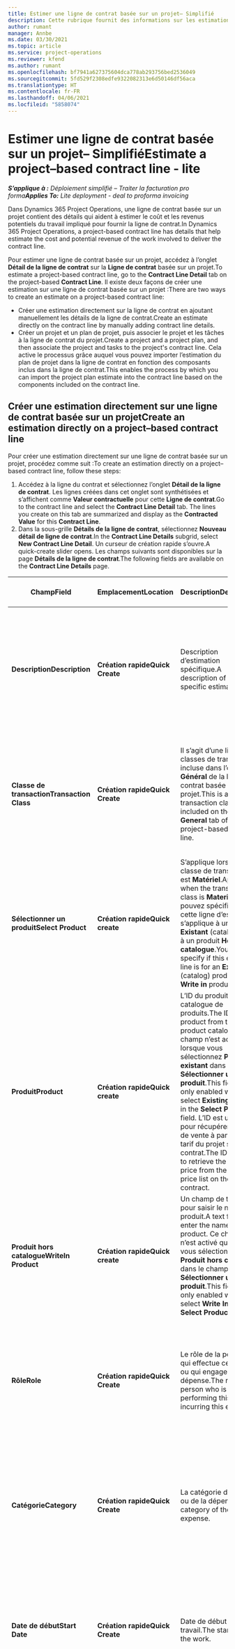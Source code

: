 ```yaml
---
title: Estimer une ligne de contrat basée sur un projet– Simplifié
description: Cette rubrique fournit des informations sur les estimations d’une ligne de contrat basée sur un projet.
author: rumant
manager: Annbe
ms.date: 03/30/2021
ms.topic: article
ms.service: project-operations
ms.reviewer: kfend
ms.author: rumant
ms.openlocfilehash: bf7941a627375604dca778ab293756bed2536049
ms.sourcegitcommit: 5fd529f2308edfe9322082313e6d50146df56aca
ms.translationtype: HT
ms.contentlocale: fr-FR
ms.lasthandoff: 04/06/2021
ms.locfileid: "5858074"
---
```

# <a name="estimate-a-projectbased-contract-line---lite"></a><span data-ttu-id="f1161-103">Estimer une ligne de contrat basée sur un projet– Simplifié</span><span class="sxs-lookup"><span data-stu-id="f1161-103">Estimate a project–based contract line - lite</span></span>

<span data-ttu-id="f1161-104">_**S’applique à :** Déploiement simplifié – Traiter la facturation pro forma_</span><span class="sxs-lookup"><span data-stu-id="f1161-104">_**Applies To:** Lite deployment - deal to proforma invoicing_</span></span>

<span data-ttu-id="f1161-105">Dans Dynamics 365 Project Operations, une ligne de contrat basée sur un projet contient des détails qui aident à estimer le coût et les revenus potentiels du travail impliqué pour fournir la ligne de contrat.</span><span class="sxs-lookup"><span data-stu-id="f1161-105">In Dynamics 365 Project Operations, a project-based contract line has details that help estimate the cost and potential revenue of the work involved to deliver the contract line.</span></span>

<span data-ttu-id="f1161-106">Pour estimer une ligne de contrat basée sur un projet, accédez à l’onglet **Détail de la ligne de contrat** sur la **Ligne de contrat** basée sur un projet.</span><span class="sxs-lookup"><span data-stu-id="f1161-106">To estimate a project-based contract line, go to the **Contract Line Detail** tab on the project-based **Contract Line**.</span></span>  <span data-ttu-id="f1161-107">Il existe deux façons de créer une estimation sur une ligne de contrat basée sur un projet :</span><span class="sxs-lookup"><span data-stu-id="f1161-107">There are two ways to create an estimate on a project-based contract line:</span></span>

   - <span data-ttu-id="f1161-108">Créer une estimation directement sur la ligne de contrat en ajoutant manuellement les détails de la ligne de contrat.</span><span class="sxs-lookup"><span data-stu-id="f1161-108">Create an estimate directly on the contract line by manually adding contract line details.</span></span>
   - <span data-ttu-id="f1161-109">Créer un projet et un plan de projet, puis associer le projet et les tâches à la ligne de contrat du projet.</span><span class="sxs-lookup"><span data-stu-id="f1161-109">Create a project and a project plan, and then associate the project and tasks to the project's contract line.</span></span> <span data-ttu-id="f1161-110">Cela active le processus grâce auquel vous pouvez importer l’estimation du plan de projet dans la ligne de contrat en fonction des composants inclus dans la ligne de contrat.</span><span class="sxs-lookup"><span data-stu-id="f1161-110">This enables the process by which you can import the project plan estimate into the contract line based on the components included on the contract line.</span></span>

## <a name="create-an-estimation-directly-on-a-projectbased-contract-line"></a><span data-ttu-id="f1161-111">Créer une estimation directement sur une ligne de contrat basée sur un projet</span><span class="sxs-lookup"><span data-stu-id="f1161-111">Create an estimation directly on a project–based contract line</span></span>

<span data-ttu-id="f1161-112">Pour créer une estimation directement sur une ligne de contrat basée sur un projet, procédez comme suit :</span><span class="sxs-lookup"><span data-stu-id="f1161-112">To create an estimation directly on a project–based contract line, follow these steps:</span></span>

1. <span data-ttu-id="f1161-113">Accédez à la ligne du contrat et sélectionnez l’onglet **Détail de la ligne de contrat**. Les lignes créées dans cet onglet sont synthétisées et s’affichent comme **Valeur contractuelle** pour cette **Ligne de contrat**.</span><span class="sxs-lookup"><span data-stu-id="f1161-113">Go to the contract line and select the **Contract Line Detail** tab. The lines you create on this tab are summarized and display as the **Contracted Value** for this **Contract Line**.</span></span> 
2. <span data-ttu-id="f1161-114">Dans la sous-grille **Détails de la ligne de contrat**, sélectionnez **Nouveau détail de ligne de contrat**.</span><span class="sxs-lookup"><span data-stu-id="f1161-114">In the **Contract Line Details** subgrid, select **New Contract Line Detail**.</span></span> <span data-ttu-id="f1161-115">Un curseur de création rapide s’ouvre.</span><span class="sxs-lookup"><span data-stu-id="f1161-115">A quick-create slider opens.</span></span> <span data-ttu-id="f1161-116">Les champs suivants sont disponibles sur la page **Détails de la ligne de contrat**.</span><span class="sxs-lookup"><span data-stu-id="f1161-116">The following fields are available on the **Contract Line Details** page.</span></span>

| <span data-ttu-id="f1161-117">Champ</span><span class="sxs-lookup"><span data-stu-id="f1161-117">Field</span></span> | <span data-ttu-id="f1161-118">Emplacement</span><span class="sxs-lookup"><span data-stu-id="f1161-118">Location</span></span> | <span data-ttu-id="f1161-119">Description</span><span class="sxs-lookup"><span data-stu-id="f1161-119">Description</span></span> | <span data-ttu-id="f1161-120">Impact en aval</span><span class="sxs-lookup"><span data-stu-id="f1161-120">Downstream impact</span></span> |
| --- | --- | --- | --- |
| <span data-ttu-id="f1161-121">**Description**</span><span class="sxs-lookup"><span data-stu-id="f1161-121">**Description**</span></span> | <span data-ttu-id="f1161-122">**Création rapide**</span><span class="sxs-lookup"><span data-stu-id="f1161-122">**Quick Create**</span></span> | <span data-ttu-id="f1161-123">Description d’estimation spécifique.</span><span class="sxs-lookup"><span data-stu-id="f1161-123">A description of the specific estimate.</span></span> | <span data-ttu-id="f1161-124">Par défaut, cette valeur est le détail de la ligne de contrat associé pour le coût qui est automatiquement créé.</span><span class="sxs-lookup"><span data-stu-id="f1161-124">This value defaults to the related contract line detail for cost that is automatically created.</span></span> |
| <span data-ttu-id="f1161-125">**Classe de transaction**</span><span class="sxs-lookup"><span data-stu-id="f1161-125">**Transaction Class**</span></span> | <span data-ttu-id="f1161-126">**Création rapide**</span><span class="sxs-lookup"><span data-stu-id="f1161-126">**Quick Create**</span></span> | <span data-ttu-id="f1161-127">Il s’agit d’une liste de classes de transaction incluse dans l’onglet **Général** de la ligne de contrat basée sur un projet.</span><span class="sxs-lookup"><span data-stu-id="f1161-127">This is a list of transaction classes included on the **General** tab of the project-based contract line.</span></span> | <span data-ttu-id="f1161-128">Par défaut, cette valeur est le détail de la ligne de contrat associé pour le coût qui est automatiquement créé.</span><span class="sxs-lookup"><span data-stu-id="f1161-128">This value defaults to the related contract line detail for cost that is automatically created.</span></span> |
| <span data-ttu-id="f1161-129">**Sélectionner un produit**</span><span class="sxs-lookup"><span data-stu-id="f1161-129">**Select Product**</span></span> | <span data-ttu-id="f1161-130">**Création rapide**</span><span class="sxs-lookup"><span data-stu-id="f1161-130">**Quick create**</span></span> | <span data-ttu-id="f1161-131">S’applique lorsque la classe de transaction est **Matériel**.</span><span class="sxs-lookup"><span data-stu-id="f1161-131">Applies when the transaction class is **Material**.</span></span> <span data-ttu-id="f1161-132">Vous pouvez spécifier si cette ligne d’estimation s’applique à un produit **Existant** (catalogue) ou à un produit **Hors catalogue**.</span><span class="sxs-lookup"><span data-stu-id="f1161-132">You can specify if this estimate line is for an **Existing** (catalog) product or a **Write in** product.</span></span> | <span data-ttu-id="f1161-133">Par défaut, cette valeur est le détail de la ligne de contrat associé pour le coût qui est automatiquement créé.</span><span class="sxs-lookup"><span data-stu-id="f1161-133">This value defaults to the related contract line detail for cost that is automatically created.</span></span> |
| <span data-ttu-id="f1161-134">**Produit**</span><span class="sxs-lookup"><span data-stu-id="f1161-134">**Product**</span></span> | <span data-ttu-id="f1161-135">**Création rapide**</span><span class="sxs-lookup"><span data-stu-id="f1161-135">**Quick create**</span></span> | <span data-ttu-id="f1161-136">L’ID du produit du catalogue de produits.</span><span class="sxs-lookup"><span data-stu-id="f1161-136">The ID of the product from the product catalog.</span></span> <span data-ttu-id="f1161-137">Ce champ n’est activé que lorsque vous sélectionnez **Produit existant** dans le champ **Sélectionner un produit**.</span><span class="sxs-lookup"><span data-stu-id="f1161-137">This field is only enabled when you select **Existing product** in the **Select Product** field.</span></span> <span data-ttu-id="f1161-138">L’ID est utilisé pour récupérer le tarif de vente à partir du tarif du projet sur le contrat.</span><span class="sxs-lookup"><span data-stu-id="f1161-138">The ID is used to retrieve the sales price from the project price list on the contract.</span></span> | <span data-ttu-id="f1161-139">Par défaut, cette valeur est le détail de la ligne de contrat associé pour le coût qui est automatiquement créé.</span><span class="sxs-lookup"><span data-stu-id="f1161-139">This value defaults to the related contract line detail for the cost that is automatically created.</span></span> |
| <span data-ttu-id="f1161-140">**Produit hors catalogue**</span><span class="sxs-lookup"><span data-stu-id="f1161-140">**WriteIn Product**</span></span> | <span data-ttu-id="f1161-141">**Création rapide**</span><span class="sxs-lookup"><span data-stu-id="f1161-141">**Quick create**</span></span> | <span data-ttu-id="f1161-142">Un champ de texte pour saisir le nom du produit.</span><span class="sxs-lookup"><span data-stu-id="f1161-142">A text field to enter the name of the product.</span></span> <span data-ttu-id="f1161-143">Ce champ n’est activé que lorsque vous sélectionnez **Produit hors catalogue** dans le champ **Sélectionner un produit**.</span><span class="sxs-lookup"><span data-stu-id="f1161-143">This field is only enabled when you select **Write In** in the **Select Product** field.</span></span>| <span data-ttu-id="f1161-144">Par défaut, cette valeur est le détail de la ligne de contrat associé pour le coût qui est automatiquement créé.</span><span class="sxs-lookup"><span data-stu-id="f1161-144">This value defaults to the related contract line detail for cost that is automatically created.</span></span> |
| <span data-ttu-id="f1161-145">**Rôle**</span><span class="sxs-lookup"><span data-stu-id="f1161-145">**Role**</span></span> | <span data-ttu-id="f1161-146">**Création rapide**</span><span class="sxs-lookup"><span data-stu-id="f1161-146">**Quick Create**</span></span> | <span data-ttu-id="f1161-147">Le rôle de la personne qui effectue ce travail ou qui engage cette dépense.</span><span class="sxs-lookup"><span data-stu-id="f1161-147">The role of the person who is performing this work or incurring this expense.</span></span> | <span data-ttu-id="f1161-148">Par défaut, cette valeur est le détail de la ligne de contrat associé pour le coût qui est automatiquement créé.</span><span class="sxs-lookup"><span data-stu-id="f1161-148">This value defaults to the related contract line detail for cost that is automatically created.</span></span>|
| <span data-ttu-id="f1161-149">**Catégorie**</span><span class="sxs-lookup"><span data-stu-id="f1161-149">**Category**</span></span> | <span data-ttu-id="f1161-150">**Création rapide**</span><span class="sxs-lookup"><span data-stu-id="f1161-150">**Quick Create**</span></span> | <span data-ttu-id="f1161-151">La catégorie du travail ou de la dépense.</span><span class="sxs-lookup"><span data-stu-id="f1161-151">The category of the work or expense.</span></span> |<span data-ttu-id="f1161-152">Par défaut, cette valeur est le détail de la ligne de contrat associé pour le coût qui est automatiquement créé.</span><span class="sxs-lookup"><span data-stu-id="f1161-152">This value defaults to the related contract line detail for cost that is automatically created.</span></span>|
| <span data-ttu-id="f1161-153">**Date de début**</span><span class="sxs-lookup"><span data-stu-id="f1161-153">**Start Date**</span></span> | <span data-ttu-id="f1161-154">**Création rapide**</span><span class="sxs-lookup"><span data-stu-id="f1161-154">**Quick Create**</span></span> | <span data-ttu-id="f1161-155">Date de début du travail.</span><span class="sxs-lookup"><span data-stu-id="f1161-155">The start date of the work.</span></span> | <span data-ttu-id="f1161-156">Par défaut, cette valeur est le détail de la ligne de contrat associé pour le coût qui est automatiquement créé.</span><span class="sxs-lookup"><span data-stu-id="f1161-156">This value defaults to the related contract line detail for cost that is automatically created.</span></span> |
| <span data-ttu-id="f1161-157">**Date de fin**</span><span class="sxs-lookup"><span data-stu-id="f1161-157">**End Date**</span></span> | <span data-ttu-id="f1161-158">**Création rapide**</span><span class="sxs-lookup"><span data-stu-id="f1161-158">**Quick Create**</span></span> | <span data-ttu-id="f1161-159">Date de fin du travail.</span><span class="sxs-lookup"><span data-stu-id="f1161-159">The end date of the work.</span></span> | <span data-ttu-id="f1161-160">Par défaut, cette valeur est le détail de la ligne de contrat associé pour le coût qui est automatiquement créé.</span><span class="sxs-lookup"><span data-stu-id="f1161-160">This value defaults to the related contract line detail for cost that is automatically created.</span></span> |
| <span data-ttu-id="f1161-161">**Unité d’allocation des ressources**</span><span class="sxs-lookup"><span data-stu-id="f1161-161">**Resourcing Unit**</span></span> | <span data-ttu-id="f1161-162">**Création rapide**</span><span class="sxs-lookup"><span data-stu-id="f1161-162">**Quick Create**</span></span> | <span data-ttu-id="f1161-163">L’unité d’allocation des ressources qui supporte ce coût et fournit la ressource pour l’utiliser.</span><span class="sxs-lookup"><span data-stu-id="f1161-163">The resourcing unit that incurs this cost and provides the resource to work on it.</span></span> |<span data-ttu-id="f1161-164">Par défaut, cette valeur est le détail de la ligne de contrat associé pour le coût qui est automatiquement créé et utilisé pour récupérer le prix de revient.</span><span class="sxs-lookup"><span data-stu-id="f1161-164">This value defaults to the related contract line detail for cost that is automatically created and is used in cost price retrieval.</span></span> |
| <span data-ttu-id="f1161-165">**Planification d’unités**</span><span class="sxs-lookup"><span data-stu-id="f1161-165">**Unit schedule**</span></span> | <span data-ttu-id="f1161-166">**Création rapide**</span><span class="sxs-lookup"><span data-stu-id="f1161-166">**Quick create**</span></span> | <span data-ttu-id="f1161-167">Le groupe d’unités du travail, du produit ou de la dépense.</span><span class="sxs-lookup"><span data-stu-id="f1161-167">The unit group of the work, product, or expense.</span></span> <span data-ttu-id="f1161-168">Les unités appartiennent à une nomenclature d’unités ou à un groupe d’unités.</span><span class="sxs-lookup"><span data-stu-id="f1161-168">Units belong to a unit schedule or a group of units.</span></span> <span data-ttu-id="f1161-169">Par exemple, *miles* et *kilomètres (km)* sont des unités qui appartiennent à un groupe d’unités qui décrivent la distance.</span><span class="sxs-lookup"><span data-stu-id="f1161-169">For example, *miles* and *kilometers (kms)* are units that belong to a group of units that describe distance.</span></span> | <span data-ttu-id="f1161-170">Par défaut, cette valeur est le détail de la ligne de contrat associé pour le coût qui est automatiquement créé.</span><span class="sxs-lookup"><span data-stu-id="f1161-170">This value defaults to the related contract line detail for cost that is automatically created.</span></span> |
| <span data-ttu-id="f1161-171">**Unité**</span><span class="sxs-lookup"><span data-stu-id="f1161-171">**Unit**</span></span> | <span data-ttu-id="f1161-172">**Création rapide**</span><span class="sxs-lookup"><span data-stu-id="f1161-172">**Quick Create**</span></span> | <span data-ttu-id="f1161-173">L’unité de travail, de produit ou de dépense.</span><span class="sxs-lookup"><span data-stu-id="f1161-173">The unit of work, product, or expense.</span></span> | <span data-ttu-id="f1161-174">Par défaut, cette valeur est le détail de la ligne de contrat associé pour le coût qui est automatiquement créé.</span><span class="sxs-lookup"><span data-stu-id="f1161-174">This value defaults to the related contract line detail for cost that is automatically created.</span></span> |
| <span data-ttu-id="f1161-175">**Quantité**</span><span class="sxs-lookup"><span data-stu-id="f1161-175">**Quantity**</span></span> | <span data-ttu-id="f1161-176">**Création rapide**</span><span class="sxs-lookup"><span data-stu-id="f1161-176">**Quick Create**</span></span> | <span data-ttu-id="f1161-177">La quantité de travail, de produit ou de dépense.</span><span class="sxs-lookup"><span data-stu-id="f1161-177">The quantity of work, product, or expense.</span></span> | <span data-ttu-id="f1161-178">Par défaut, cette valeur est le détail de la ligne de contrat associé pour le coût qui est automatiquement créé.</span><span class="sxs-lookup"><span data-stu-id="f1161-178">This value defaults to the related contract line detail for cost that is automatically created.</span></span> |
| <span data-ttu-id="f1161-179">**Prix unitaire**</span><span class="sxs-lookup"><span data-stu-id="f1161-179">**Unit price**</span></span> | <span data-ttu-id="f1161-180">**Création rapide**</span><span class="sxs-lookup"><span data-stu-id="f1161-180">**Quick Create**</span></span> | <span data-ttu-id="f1161-181">Le taux de facturation du rôle qui effectue le travail, le prix unitaire du produit ou le prix de vente du produit ou de la catégorie de dépense.</span><span class="sxs-lookup"><span data-stu-id="f1161-181">The bill rate of the role that is performing the work, the unit price of the product, or the sales price of the product or expense category.</span></span> <span data-ttu-id="f1161-182">La valeur par défaut de ce champ pour **Temps** est basée sur la combinaison des valeurs de dimension de tarification sur la ligne de prix du rôle du tarif du projet qui est en vigueur à la date de début.</span><span class="sxs-lookup"><span data-stu-id="f1161-182">This field defaults for **Time** based on the combination of pricing dimension values on the role price line of the project price list that is effective for the start date.</span></span> <span data-ttu-id="f1161-183">Pour **Dépenses**, la valeur par défaut de ce champ provient de la configuration des prix pour la catégorie de transaction dans le tarif du projet en vigueur à la date de début.</span><span class="sxs-lookup"><span data-stu-id="f1161-183">For **Expenses**, this field's default is from the price setup for the transaction category in the project price list that is effective for the start date.</span></span> <span data-ttu-id="f1161-184">Si la méthode de tarification pour la catégorie de transaction n’est pas le **prix unitaire**, il n’y a pas de valeur par défaut et ce champ est laissé vide.</span><span class="sxs-lookup"><span data-stu-id="f1161-184">If the pricing method for the transaction category is not **price-per-unit**, there is no default, and this field is left blank.</span></span> <span data-ttu-id="f1161-185">Pour les produits, la valeur par défaut de ce champ est basée sur la ligne **Élément tarifaire** dans le tarif du projet qui est en vigueur à la date de début.</span><span class="sxs-lookup"><span data-stu-id="f1161-185">For products, this field's default is based on the **Price list item**  line in the project price list that is effective for the start date.</span></span>| <span data-ttu-id="f1161-186">Le taux de coûts du rôle qui effectue le travail, ou le coût unitaire de la catégorie de dépense ou le coût unitaire du produit.</span><span class="sxs-lookup"><span data-stu-id="f1161-186">The cost rate of the role that is performing the work, or the cost per unit of the expense category or the unit cost of the product.</span></span> <span data-ttu-id="f1161-187">La valeur par défaut de ce champ pour **Temps** est basée sur la combinaison des valeurs de dimension de tarification sur la ligne de prix du rôle de la liste des prix de revient attachée à l’unité contractuelle qui est en vigueur à la date de début.</span><span class="sxs-lookup"><span data-stu-id="f1161-187">This field defaults for **Time** based on the combination of pricing dimension values on the role price line of the cost price list attached to the contracting unit effective for the start date.</span></span> <span data-ttu-id="f1161-188">Pour les dépenses, la valeur par défaut de ce champ est basée sur la ligne de prix de la catégorie dans la liste de prix de revient associée à l’unité contractuelle valide à la date de début.</span><span class="sxs-lookup"><span data-stu-id="f1161-188">For expenses, this field's default is based on the category price line of the cost price list attached to the contracting unit that is effective for the start date.</span></span> <span data-ttu-id="f1161-189">Si la méthode de tarification pour la catégorie de transaction n’est pas le prix unitaire, il n’y a pas de valeur par défaut et ce champ est laissé vide.</span><span class="sxs-lookup"><span data-stu-id="f1161-189">If the pricing method for the transaction category is not price-per-unit, there is no default and this field is left blank.</span></span> <span data-ttu-id="f1161-190">Pour les produits, la valeur par défaut de ce champ est basée sur la ligne **Élément tarifaire** de la liste des prix de revient attachée à l’unité contractuelle qui est en vigueur à la date de début.</span><span class="sxs-lookup"><span data-stu-id="f1161-190">For products, this field's default is based on the **Price list item**  line of the cost price list attached to the contracting unit that is effective for the start date.</span></span>|
| <span data-ttu-id="f1161-191">**Estimation de taxe**</span><span class="sxs-lookup"><span data-stu-id="f1161-191">**Estimated Tax**</span></span> | <span data-ttu-id="f1161-192">**Création rapide**</span><span class="sxs-lookup"><span data-stu-id="f1161-192">**Quick Create**</span></span> | <span data-ttu-id="f1161-193">La taxe estimée pour ce travail ou cette dépense.</span><span class="sxs-lookup"><span data-stu-id="f1161-193">The estimated tax for this work or expense.</span></span> | <span data-ttu-id="f1161-194">La taxe estimée pour ce travail ou cette dépense.</span><span class="sxs-lookup"><span data-stu-id="f1161-194">The estimated tax for this work or expense.</span></span> |
| <span data-ttu-id="f1161-195">**Montant**</span><span class="sxs-lookup"><span data-stu-id="f1161-195">**Amount**</span></span> | <span data-ttu-id="f1161-196">**Création rapide**</span><span class="sxs-lookup"><span data-stu-id="f1161-196">**Quick Create**</span></span> | <span data-ttu-id="f1161-197">Vous pouvez ajouter la valeur de ce champ si les champs **Quantité** et **Prix** sont laissés vides.</span><span class="sxs-lookup"><span data-stu-id="f1161-197">You can add the value in this field if the **Quantity** and **Price** fields are left blank.</span></span> <span data-ttu-id="f1161-198">Si les champs **Quantité** et **Prix** sont renseignés, le champ **Montant** est en lecture seule et est calculé comme **(Quantité \* Prix unitaire) + Taxe**.</span><span class="sxs-lookup"><span data-stu-id="f1161-198">If **Quantity** and **Price** are filled, the **Amount** field is read only and is calculated as **(Quantity \* Unit price) + Tax**.</span></span> | &nbsp; |

## <a name="update-prices-on-contract-line-details"></a><span data-ttu-id="f1161-199">Mettre à jour les prix sur les détails de la ligne de contrat</span><span class="sxs-lookup"><span data-stu-id="f1161-199">Update prices on contract line details</span></span>

<span data-ttu-id="f1161-200">Si vous modifiez les prix dans le tarif du projet associé au contrat ou la liste des prix de revient de l’unité contractuelle, vous pouvez actualiser les prix sur les détails de la ligne de contrat individuelle pour refléter cette modification.</span><span class="sxs-lookup"><span data-stu-id="f1161-200">If you change prices on the project price list that is attached to the contract or the cost price list of the contracting unit, you can refresh the prices on the individual contract line details to reflect the change.</span></span> <span data-ttu-id="f1161-201">Sur la page **Contrat**, sélectionnez **Recalculer**.</span><span class="sxs-lookup"><span data-stu-id="f1161-201">On the **Contract** page, select **Recalculate**.</span></span> <span data-ttu-id="f1161-202">Un avertissement apparaît pour vous informer que les prix de toutes les lignes de contrat de ce contrat sont réinitialisés.</span><span class="sxs-lookup"><span data-stu-id="f1161-202">A warning appears to inform you that prices for all contract lines on this contract are reset.</span></span> <span data-ttu-id="f1161-203">Sélectionnez **Oui** pour actualiser les détails de la ligne de contrat avec les prix de vente et les prix de revient.</span><span class="sxs-lookup"><span data-stu-id="f1161-203">Select **Yes** to refresh prices for both sales and cost contract line details.</span></span>

## <a name="access-contract-line-details-for-cost"></a><span data-ttu-id="f1161-204">Accéder aux détails de la ligne de contrat pour travailler sur les coûts</span><span class="sxs-lookup"><span data-stu-id="f1161-204">Access contract line details for cost</span></span>

<span data-ttu-id="f1161-205">Sous l’onglet **Détails de la ligne de contrat**, sélectionnez une ligne dans la grille pour afficher les actions dans la barre d’outils de la sous-grille.</span><span class="sxs-lookup"><span data-stu-id="f1161-205">On the **Contract Line Details** tab, select a row in the grid to display actions on the toolbar of the subgrid.</span></span> <span data-ttu-id="f1161-206">La première action sur la barre d’outils de la sous-grille est **Ouvrir les détails du coût**.</span><span class="sxs-lookup"><span data-stu-id="f1161-206">The first action on the subgrid tool bar is **Open Cost Detail**.</span></span> <span data-ttu-id="f1161-207">Pour afficher le taux de coûts et le montant associés à ces détails de ligne de contrat, sélectionnez **Ouvrir les détails du coût**.</span><span class="sxs-lookup"><span data-stu-id="f1161-207">To see the related cost rate and amount for this contract line detail, select **Open Cost Detail**.</span></span> 

> [!NOTE]
> <span data-ttu-id="f1161-208">Modifier la société d’allocation de ressources, l’unité d’allocation des ressources, la quantité, les dates, le rôle ou les valeurs de catégorie dans les détails de la ligne de contrat pour **Coût** modifie également les valeurs correspondantes dans les détails de la ligne de contrat pour **Ventes**.</span><span class="sxs-lookup"><span data-stu-id="f1161-208">Changing the resourcing company, resourcing unit, quantity, dates, role, or category values on the contract line detail for **Cost** also changes the corresponding values on the contract line detail for **Sales**.</span></span>

## <a name="currency-on-contract-line-details-for-cost-and-sales"></a><span data-ttu-id="f1161-209">Devise sur les détails de la ligne de contrat pour le coût et les ventes</span><span class="sxs-lookup"><span data-stu-id="f1161-209">Currency on contract line details for cost and sales</span></span>

<span data-ttu-id="f1161-210">Les détails de la ligne de contrat pour **Ventes** définit la devise par défaut à partir du tarif du projet valide à la date de début des détails de la ligne de contrat.</span><span class="sxs-lookup"><span data-stu-id="f1161-210">The contract line detail for **Sales** sets the default currency from the project price list that is effective for the start date of the contract line detail.</span></span>

<span data-ttu-id="f1161-211">Les détails de la ligne de contrat pour **Coût** définit la devise par défaut à partir du tarif de l’unité contractuelle du contrat valide à la date de début des détails de la ligne de contrat pour **Coût**.</span><span class="sxs-lookup"><span data-stu-id="f1161-211">The contract line detail for **Cost** sets the default currency from the price list of the contracting unit of the contract that is effective for the start date of the contract line detail for **Cost**.</span></span>

<span data-ttu-id="f1161-212">Les calculs de rentabilité convertissent les montants des détails de la ligne de contrat pour **Coût** et **Ventes** dans la devise de base de l’environnement pour créer un rapport sur les marges réelles et estimées globales du contrat.</span><span class="sxs-lookup"><span data-stu-id="f1161-212">Profitability calculations convert the amounts for the contract line details for **Cost** and **Sales** into the base currency of the environment to report the overall actual and estimated margins on the contract.</span></span>

> [!NOTE]
> <span data-ttu-id="f1161-213">Des erreurs d’arrondi des devises et de marges modifiées peuvent se produire en raison de l’absence date effective de taux de change.</span><span class="sxs-lookup"><span data-stu-id="f1161-213">Currency rounding errors and changed margins could occur because of the lack of date effective exchange rates.</span></span> <span data-ttu-id="f1161-214">Utilisez ces calculs uniquement pour les contrats de projet, car il s’agit d’approximations qui ne sont pas destinées à des rapports statutaires ou autres qui nécessitent une plus grande précision d’arrondi et une connaissance de la date de validité des taux de change.</span><span class="sxs-lookup"><span data-stu-id="f1161-214">Use these calculations only on project contracts as these are approximations and are not for actual statutory or other reporting that requires higher precision of rounding and awareness of date effectivity for exchange rates.</span></span>


[!INCLUDE[footer-include](../../includes/footer-banner.md)]
